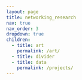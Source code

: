 ```yaml
---
layout: page
title: networking_research
nav: true
nav_order: 3
dropdown: true
children:
  - title: art
    permalink: /art/
  - title: divider
  - title: data
    permalink: /projects/
---
```

